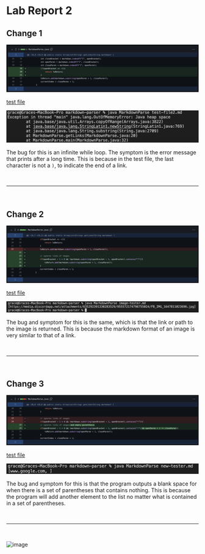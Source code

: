 # Lab Report 2

## Change 1
![image](lab-report-2-week-4-ss/image1.png)

[test file](https://github.com/yyygrace/markdown-parser/blob/main/test-file2.md)

![image](lab-report-2-week-4-ss/image4.png)

The bug for this is an infinite while loop. The symptom is the error message that prints after a long time. This is because in the test file, the last character is not a `)`, to indicate the end of a link.


<br>

___

<br>

## Change 2
![image](lab-report-2-week-4-ss/image2.png)

[test file]((https://github.com/yyygrace/markdown-parser/blob/main/image-tester.md))

![image](lab-report-2-week-4-ss/image5.png)

The bug and symptom for this is the same, which is that the link or path to the image is returned. This is because the markdown format of an image is very similar to that of a link.

<br>

___


<br>

## Change 3
![image](lab-report-2-week-4-ss/image3.png)

[test file](https://github.com/yyygrace/markdown-parser/blob/main/new-tester.md)

![image](lab-report-2-week-4-ss/image6.png)

The bug and symptom for this is that the program outputs a blank space for when there is a set of parentheses that contains nothing. This is because the program will add another element to the list no matter what is contained in a set of parentheses.

<br>


---


<br>

![image](https://media.discordapp.net/attachments/635292391330283529/957566109974954014/FB_IMG_1647811029180.jpg)